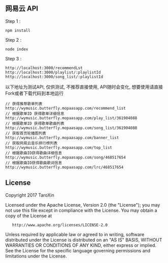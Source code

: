 ## 网易云 API

Step 1 :
```
npm install
```

Step 2 :
```
node index
```

Step 3 :
```
http://localhost:3000/recommendLst
http://localhost:3000/playlist/:playlistId
http://localhost:3000/song_list/:playlistId
```


以下地址为测试API, 仅供测试, 不推荐直接使用, API随时会变化, 想要使用请直接Fork或者下载代码到本地运行
```
// 获得推荐歌单列表
http://wymusic.butterfly.mopaasapp.com/recommend_list
// 根据歌单ID 获得歌单详细信息
http://wymusic.butterfly.mopaasapp.com/play_list/361904088
// 根据歌单ID 获得歌单歌曲列表
http://wymusic.butterfly.mopaasapp.com/song_list/361904088
// 获取首页轮播图列表
http://wymusic.butterfly.mopaasapp.com/banner_list
// 获取网易云音乐排行榜列表
http://wymusic.butterfly.mopaasapp.com/top_list
// 根据歌曲ID获得歌曲详细信息
http://wymusic.butterfly.mopaasapp.com/song/468517654
// 根据歌曲ID获得歌曲歌词信息
http://wymusic.butterfly.mopaasapp.com/lrc/468517654

```

## License

   Copyright 2017 TaroXin

   Licensed under the Apache License, Version 2.0 (the "License");
   you may not use this file except in compliance with the License.
   You may obtain a copy of the License at

       http://www.apache.org/licenses/LICENSE-2.0

   Unless required by applicable law or agreed to in writing, software
   distributed under the License is distributed on an "AS IS" BASIS,
   WITHOUT WARRANTIES OR CONDITIONS OF ANY KIND, either express or implied.
   See the License for the specific language governing permissions and
   limitations under the License.
